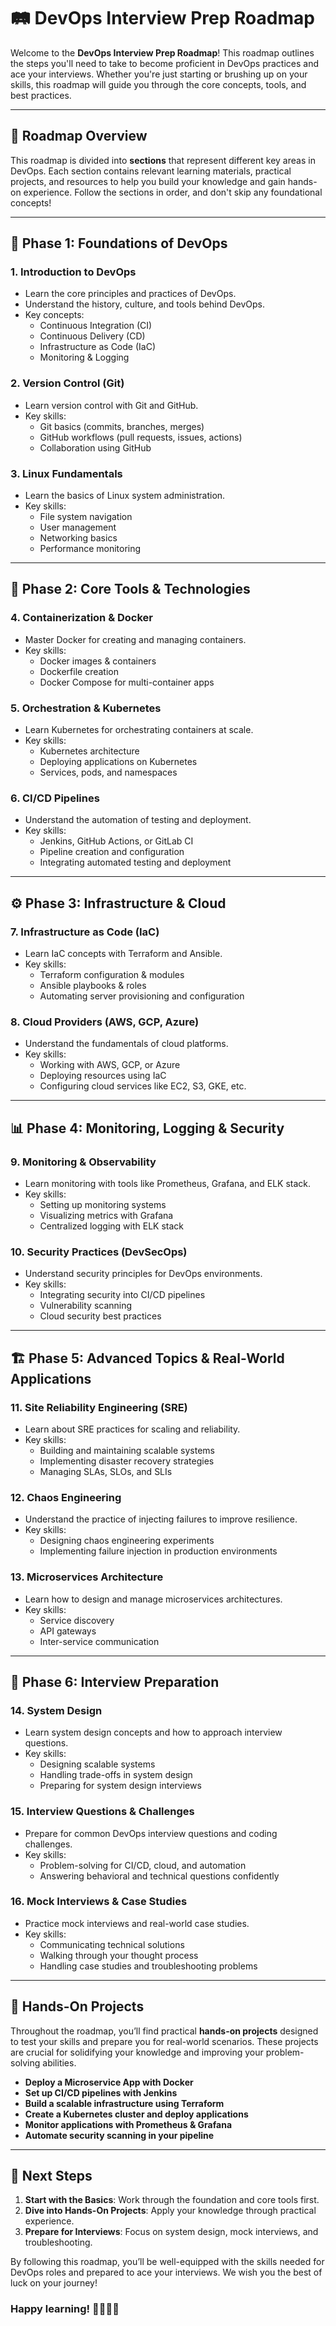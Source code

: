 # 🛤 DevOps Interview Prep Roadmap

Welcome to the **DevOps Interview Prep Roadmap**! This roadmap outlines the steps you'll need to take to become proficient in DevOps practices and ace your interviews. Whether you're just starting or brushing up on your skills, this roadmap will guide you through the core concepts, tools, and best practices.

---

## 📍 Roadmap Overview

This roadmap is divided into **sections** that represent different key areas in DevOps. Each section contains relevant learning materials, practical projects, and resources to help you build your knowledge and gain hands-on experience. Follow the sections in order, and don't skip any foundational concepts!

---

## 🚀 Phase 1: **Foundations of DevOps**

### 1. **Introduction to DevOps**
   - Learn the core principles and practices of DevOps.
   - Understand the history, culture, and tools behind DevOps.
   - Key concepts:
     - Continuous Integration (CI)
     - Continuous Delivery (CD)
     - Infrastructure as Code (IaC)
     - Monitoring & Logging

### 2. **Version Control (Git)**
   - Learn version control with Git and GitHub.
   - Key skills:
     - Git basics (commits, branches, merges)
     - GitHub workflows (pull requests, issues, actions)
     - Collaboration using GitHub

### 3. **Linux Fundamentals**
   - Learn the basics of Linux system administration.
   - Key skills:
     - File system navigation
     - User management
     - Networking basics
     - Performance monitoring

---

## 🔧 Phase 2: **Core Tools & Technologies**

### 4. **Containerization & Docker**
   - Master Docker for creating and managing containers.
   - Key skills:
     - Docker images & containers
     - Dockerfile creation
     - Docker Compose for multi-container apps

### 5. **Orchestration & Kubernetes**
   - Learn Kubernetes for orchestrating containers at scale.
   - Key skills:
     - Kubernetes architecture
     - Deploying applications on Kubernetes
     - Services, pods, and namespaces

### 6. **CI/CD Pipelines**
   - Understand the automation of testing and deployment.
   - Key skills:
     - Jenkins, GitHub Actions, or GitLab CI
     - Pipeline creation and configuration
     - Integrating automated testing and deployment

---

## ⚙️ Phase 3: **Infrastructure & Cloud**

### 7. **Infrastructure as Code (IaC)**
   - Learn IaC concepts with Terraform and Ansible.
   - Key skills:
     - Terraform configuration & modules
     - Ansible playbooks & roles
     - Automating server provisioning and configuration

### 8. **Cloud Providers (AWS, GCP, Azure)**
   - Understand the fundamentals of cloud platforms.
   - Key skills:
     - Working with AWS, GCP, or Azure
     - Deploying resources using IaC
     - Configuring cloud services like EC2, S3, GKE, etc.

---

## 📊 Phase 4: **Monitoring, Logging & Security**

### 9. **Monitoring & Observability**
   - Learn monitoring with tools like Prometheus, Grafana, and ELK stack.
   - Key skills:
     - Setting up monitoring systems
     - Visualizing metrics with Grafana
     - Centralized logging with ELK stack

### 10. **Security Practices (DevSecOps)**
   - Understand security principles for DevOps environments.
   - Key skills:
     - Integrating security into CI/CD pipelines
     - Vulnerability scanning
     - Cloud security best practices

---

## 🏗️ Phase 5: **Advanced Topics & Real-World Applications**

### 11. **Site Reliability Engineering (SRE)**
   - Learn about SRE practices for scaling and reliability.
   - Key skills:
     - Building and maintaining scalable systems
     - Implementing disaster recovery strategies
     - Managing SLAs, SLOs, and SLIs

### 12. **Chaos Engineering**
   - Understand the practice of injecting failures to improve resilience.
   - Key skills:
     - Designing chaos engineering experiments
     - Implementing failure injection in production environments

### 13. **Microservices Architecture**
   - Learn how to design and manage microservices architectures.
   - Key skills:
     - Service discovery
     - API gateways
     - Inter-service communication

---

## 🎯 Phase 6: **Interview Preparation**

### 14. **System Design**
   - Learn system design concepts and how to approach interview questions.
   - Key skills:
     - Designing scalable systems
     - Handling trade-offs in system design
     - Preparing for system design interviews

### 15. **Interview Questions & Challenges**
   - Prepare for common DevOps interview questions and coding challenges.
   - Key skills:
     - Problem-solving for CI/CD, cloud, and automation
     - Answering behavioral and technical questions confidently

### 16. **Mock Interviews & Case Studies**
   - Practice mock interviews and real-world case studies.
   - Key skills:
     - Communicating technical solutions
     - Walking through your thought process
     - Handling case studies and troubleshooting problems

---

## 🏅 Hands-On Projects

Throughout the roadmap, you’ll find practical **hands-on projects** designed to test your skills and prepare you for real-world scenarios. These projects are crucial for solidifying your knowledge and improving your problem-solving abilities.

- **Deploy a Microservice App with Docker**
- **Set up CI/CD pipelines with Jenkins**
- **Build a scalable infrastructure using Terraform**
- **Create a Kubernetes cluster and deploy applications**
- **Monitor applications with Prometheus & Grafana**
- **Automate security scanning in your pipeline**

---

## 📍 Next Steps

1. **Start with the Basics**: Work through the foundation and core tools first.
2. **Dive into Hands-On Projects**: Apply your knowledge through practical experience.
3. **Prepare for Interviews**: Focus on system design, mock interviews, and troubleshooting.

By following this roadmap, you’ll be well-equipped with the skills needed for DevOps roles and prepared to ace your interviews. We wish you the best of luck on your journey!

### Happy learning! 👨‍💻👩‍💻 ###

